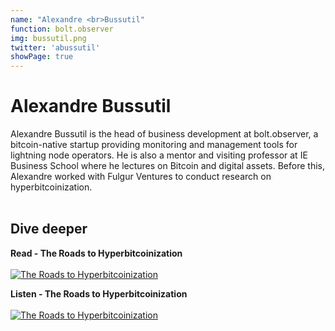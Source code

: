 ```yaml
---
name: "Alexandre <br>Bussutil"
function: bolt.observer
img: bussutil.png
twitter: 'abussutil'
showPage: true
---
```


# Alexandre Bussutil
 
Alexandre Bussutil is the head of business development at bolt.observer, a bitcoin-native startup providing monitoring and management tools for lightning node operators. He is also a mentor and visiting professor at IE Business School where he lectures on Bitcoin and digital assets. Before this, Alexandre worked with Fulgur Ventures to conduct research on hyperbitcoinization.
<br><br>

## Dive deeper


<div class="grid grid-cols-2 gap-5">
<div class="p-3 my-2">

**Read - The Roads to Hyperbitcoinization**  <br><br>
[![The Roads to Hyperbitcoinization](/2022/content/bussutil_roads.png)](https://bitcoinmagazine.com/culture/the-roads-to-hyperbitcoinization/)
</div>

<div class="p-3 my-2">

**Listen - The Roads to Hyperbitcoinization**  <br><br>
[![The Roads to Hyperbitcoinization](/2022/content/bussutil_abcg.png)](https://anchor.fm/adoptingbitcoin/episodes/Roads-to-Hyperbitcoinization-with-Fulgur-Ventures-e1c1v78/)
</div>

</div>

<br>




